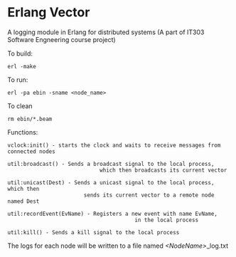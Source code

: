# Erlang Vector

A logging module in Erlang for distributed systems (A part of IT303 Software Engneering course project)

To build:

```
erl -make
```

To run:

```
erl -pa ebin -sname <node_name>
```

To clean 

```
rm ebin/*.beam
```

Functions:

```
vclock:init() - starts the clock and waits to receive messages from connected nodes

util:broadcast() - Sends a broadcast signal to the local process,
                             which then broadcasts its current vector

util:unicast(Dest) - Sends a unicast signal to the local process, which then 
                        sends its current vector to a remote node named Dest

util:recordEvent(EvName) - Registers a new event with name EvName, 
                                        in the local process

util:kill() - Sends a kill signal to the local process

```

The logs for each node will be written to a file named *\<NodeName\>*_log.txt
